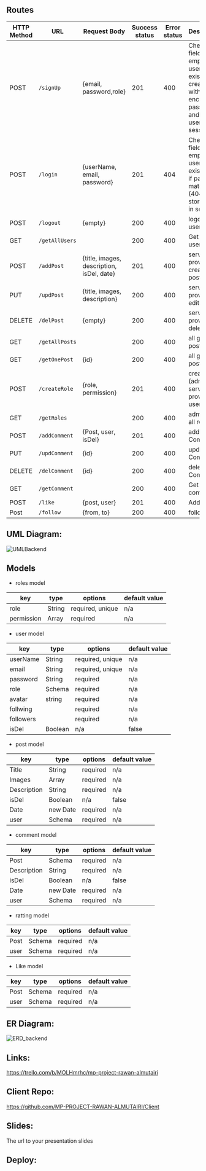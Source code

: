 
## Routes

| HTTP Method | URL                | Request Body                               | Success status  | Error status  | Description       |
| ----------- | ------------------ | ----------------------------------------- | --------------- | ------------- | ------------------ |
| POST        | `/signUp`          | {email, password,role}                    | 201             | 400           | Checks if fields not empty and user not exists, then create user with encrypted password, and store user in session   |
| POST        | `/login`           | {userName, email, password}               | 201             | 404           | Checks if fields not empty  and user not exists, and if password matches (404), then stores user in session           |
| POST        | `/logout`          | {empty}                                   | 200             | 400           | logout the user               |
| GET         | `/getAllUsers`     |                                           | 200             | 400           | Get all users                 |
| POST        | `/addPost`         | {title, images, description, isDel, date} | 201             | 400           | service provider create posts|
| PUT         | `/updPost`         | {title, images, description}              | 200             | 400           | service provider edit post                   |
| DELETE      | `/delPost`         | {empty}                                   | 200             | 400           | service provider delete post               |
| GET         | `/getAllPosts`     |                                           | 200             | 400           | all get all posts         |
| GET         | `/getOnePost`      |  {id}                                     | 200             | 400           | all get one post by id    |
| POST        | `/createRole`      |  {role, permission}                       | 201             | 400           | create role (admin, service provider, users|
| GET         | `/getRoles`        |                                           | 200             | 400           | admin get all roles    |
| POST        | `/addComment`      | {Post, user, isDel}                       | 201             | 400           | add Comment   |
| PUT         | `/updComment`      | {id}                                      | 200             | 400           | update Comment   | 
| DELETE      | `/delComment`      | {id}                                      | 200             | 400           | delete Comment   | 
| GET         | `/getComment`      |                                           | 200             | 400           | Get all comments   | 
| POST        | `/like`            | {post, user}                              | 201             | 400           | Add like   | 
| Post        | `/follow`          | {from, to}                                | 200             | 400           | follow user  | 
 

## UML Diagram:

![UMLBackend](https://user-images.githubusercontent.com/92248041/146725753-585b9063-ba19-4904-baae-d992744a281e.jpg)

## Models

- roles model

| key        | type   | options          | default value |
| -----------| ------ | ---------------- | ------------- |
| role       | String | required, unique | n/a           |
| permission | Array  | required         | n/a           |



- user model

| key        | type            | options          | default value |
| ---------- | --------------- | ---------------- | ------------- |
| userName   | String          | required, unique | n/a           |
| email      | String          | required, unique | n/a           |
| password   | String          | required         | n/a           |
| role       | Schema <role>   | required         | n/a           |
| avatar     | string          | required         | n/a           |
| follwing   |                 | required         | n/a           |
| followers  |                 | required         | n/a           |
| isDel      | Boolean         | n/a              | false         |

  
- post model

| key        | type            | options          | default value |
| ---------- | --------------- | ---------------- | ------------- |
| Title      | String          | required         | n/a           |
| Images     | Array           | required         | n/a           |
| Description| String          | required         | n/a           |
| isDel      | Boolean         | n/a              | false         |
| Date       | new Date        | required         | n/a           |
| user       | Schema <user>   | required         | n/a           |
  

- comment model 
  
| key        | type            | options          | default value |
| ---------- | --------------- | ---------------- | ------------- |
| Post       | Schema <post>   | required         | n/a           |
| Description| String          | required         | n/a           |
| isDel      | Boolean         | n/a              | false         |
| Date       | new Date        | required         | n/a           |
| user       | Schema <user>   | required         | n/a           |
  
  
- ratting model 
  
| key        | type            | options          | default value |
| ---------- | --------------- | ---------------- | ------------- |
| Post       | Schema <post>   | required         | n/a           |
| user       | Schema <user>   | required         | n/a           | 
  
- Like model 
  
| key        | type            | options          | default value |
| ---------- | --------------- | ---------------- | ------------- |
| Post       | Schema <post>   | required         | n/a           |
| user       | Schema <user>   | required         | n/a           |

## ER Diagram:
 
![ERD_backend](https://user-images.githubusercontent.com/92248041/146687970-969ee30f-7984-4786-b2f6-5cdccb806da3.jpg)

 ## Links:
https://trello.com/b/MOLHmrhc/mp-project-rawan-almutairi

## Client Repo:
https://github.com/MP-PROJECT-RAWAN-ALMUTAIRI/Client
 
## Slides:
The url to your presentation slides

## Deploy:

